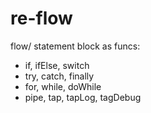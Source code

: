# re-flow

flow/ statement block as funcs:

- if, ifElse, switch
- try, catch, finally
- for, while, doWhile
- pipe, tap, tapLog, tagDebug
